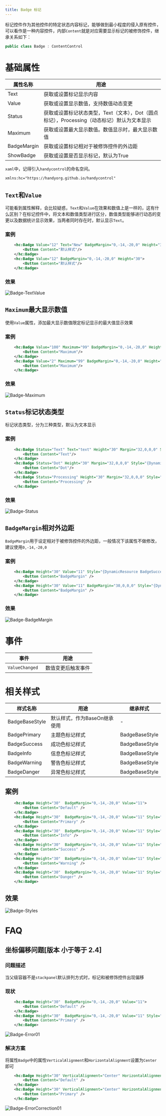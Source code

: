 ```yaml
---
title: Badge 标记
---
```


标记控件作为其他控件的特定状态内容标记，能够做到最小程度的侵入原有控件，可以看作是一种内容控件，内部`Content`就是对应需要显示标记的被修饰控件，继承关系如下：

```c#
public class Badge : ContentControl
```

# 基础属性

| 属性名称    | 用途                                                         |
| ----------- | ------------------------------------------------------------ |
| Text        | 获取或设置标记显示内容                                       |
| Value       | 获取或设置显示数值，支持数值动态变更                         |
| Status      | 获取或设置标记状态类型，Text（文本），Dot（圆点标记），Processing（动态标记）默认为文本显示 |
| Maximum     | 获取或设置最大显示数值。数值显示时，最大显示数值             |
| BadgeMargin | 获取或设置标记相对于被修饰控件的外边距                       |
| ShowBadge   | 获取或设置是否显示标记，默认为True                           |

`xaml`中，记得引入`handycontrol`的命名空间。

```xml
xmlns:hc="https://handyorg.github.io/handycontrol"
```

##  `Text`和`Value`

可能看到属性解释，会比较疑惑，`Text`和`Value`在效果和数值上是一样的，这有什么区别？在标记控件中，将文本和数值类型进行区分，数值类型能够进行动态的变更以及数据统计显示效果，当两者同时存在时，默认显示`Text`。

### 案例

```xml
    <hc:Badge Value="12" Text="New" BadgeMargin="0,-14,-20,0" Height="30">
        <Button Content="默认样式"/>
    </hc:Badge>
    <hc:Badge Value="12" BadgeMargin="0,-14,-20,0" Height="30">
        <Button Content="默认样式"/>
    </hc:Badge>
```

### 效果

![Badge-TextValue](https://raw.githubusercontent.com/HandyOrg/HandyOrgResource/master/HandyControl/Doc/extend_controls/Badge-TextValue.png)

## `Maximum`最大显示数值

使用`Value`属性，添加最大显示数值限定标记显示的最大值显示效果

### 案例

```xml
    <hc:Badge Value="100" Maximum="99" BadgeMargin="0,-14,-20,0" Height="30">
        <Button Content="Maximum"/>
    </hc:Badge>
    <hc:Badge Value="2" Maximum="99" BadgeMargin="0,-14,-20,0" Height="30">
        <Button Content="Maximum"/>
    </hc:Badge>
```

### 效果

![Badge-Maximum](https://raw.githubusercontent.com/HandyOrg/HandyOrgResource/master/HandyControl/Doc/extend_controls/Badge-Maximum.png)

## `Status`标记状态类型

标记状态类型，分为三种类型，默认为文本显示

### 案例

```xml
    <hc:Badge Status="Text" Text="text" Height="30" Margin="32,0,0,0" Style="{DynamicResource BadgeSuccess}">
        <Button Content="Text"/>
    </hc:Badge>
    <hc:Badge Status="Dot" Height="30" Margin="32,0,0,0" Style="{DynamicResource BadgeSuccess}">
        <Button Content="Dot"/>
    </hc:Badge>
    <hc:Badge Status="Processing" Height="30" Margin="32,0,0,0" Style="{DynamicResource BadgeSuccess}">
        <Button Content="Processing" />
    </hc:Badge>
```

### 效果

![Badge-Status](https://raw.githubusercontent.com/HandyOrg/HandyOrgResource/master/HandyControl/Doc/extend_controls/Badge-Status.png)

## `BadgeMargin`相对外边距

`BadgeMargin`用于设定相对于被修饰控件的外边距，一般情况下该属性不做修改，建议使用`0,-14,-20,0`

### 案例

```xml
    <hc:Badge Height="30" Value="11" Style="{DynamicResource BadgeSuccess}">
        <Button Content="BadgeMargin" />
    </hc:Badge>
    <hc:Badge Height="30" Value="11" BadgeMargin="30,0,0,0" Style="{DynamicResource BadgeSuccess}">
        <Button Content="BadgeMargin" />
    </hc:Badge>
```

### 效果

![Badge-BadgeMargin](https://raw.githubusercontent.com/HandyOrg/HandyOrgResource/master/HandyControl/Doc/extend_controls/Badge-BadgeMargin.png)

# 事件

| 事件            | 用途               |
| --------------- | ------------------ |
| `ValueChanged ` | 数值变更后触发事件 |

# 相关样式

| 样式名称       | 用途                         | 继承样式       |
| -------------- | ---------------------------- | -------------- |
| BadgeBaseStyle | 默认样式，作为BaseOn继承使用 | -              |
| BadgePrimary   | 主题色标记样式               | BadgeBaseStyle |
| BadgeSuccess   | 成功色标记样式               | BadgeBaseStyle |
| BadgeInfo      | 信息色标记样式               | BadgeBaseStyle |
| BadgeWarning   | 警告色标记样式               | BadgeBaseStyle |
| BadgeDanger    | 异常色标记样式               | BadgeBaseStyle |

## 案例

```xml
    <hc:Badge Height="30"  BadgeMargin="0,-14,-20,0" Value="11">
        <Button Content="Default" />
    </hc:Badge>
    <hc:Badge Height="30"  BadgeMargin="0,-14,-20,0" Value="11" Style="{DynamicResource BadgePrimary}">
        <Button Content="Primary" />
    </hc:Badge>
    <hc:Badge Height="30"  BadgeMargin="0,-14,-20,0" Value="11" Style="{DynamicResource BadgeInfo}">
        <Button Content="Info" />
    </hc:Badge>
    <hc:Badge Height="30"  BadgeMargin="0,-14,-20,0" Value="11" Style="{DynamicResource BadgeSuccess}">
        <Button Content="Success" />
    </hc:Badge>
    <hc:Badge Height="30"  BadgeMargin="0,-14,-20,0" Value="11" Style="{DynamicResource BadgeWarning}">
        <Button Content="Warning" />
    </hc:Badge>
    <hc:Badge Height="30"  BadgeMargin="0,-14,-20,0" Value="11" Style="{DynamicResource BadgeDanger}">
        <Button Content="Danger" />
    </hc:Badge>
```

## 效果

![Badge-Styles](https://raw.githubusercontent.com/HandyOrg/HandyOrgResource/master/HandyControl/Doc/extend_controls/Badge-Styles.png)

# FAQ

## 坐标偏移问题[版本 小于等于 2.4]

### 问题描述

当父级容器不是`stackpanel`默认排列方式时，标记和被修饰控件出现偏移

### 现状

```xml
    <hc:Badge Height="30"  BadgeMargin="0,-14,-20,0" Value="11">
        <Button Content="Default" />
    </hc:Badge>
    <hc:Badge Height="30"  BadgeMargin="0,-14,-20,0" Value="11" Style="{DynamicResource BadgePrimary}">
        <Button Content="Primary" />
    </hc:Badge>
```

![Badge-Error01](https://raw.githubusercontent.com/HandyOrg/HandyOrgResource/master/HandyControl/Doc/extend_controls/Badge-Error01.png)

### 解决方案

将属性`Badge`中的属性`VerticalAlignment`和`HorizontalAlignment`设置为`Center`即可

```xml
    <hc:Badge Height="30" VerticalAlignment="Center" HorizontalAlignment="Center"  BadgeMargin="0,-14,-20,0" Value="11">
        <Button Content="Default" />
    </hc:Badge>
    <hc:Badge Height="30" VerticalAlignment="Center" HorizontalAlignment="Center"  BadgeMargin="0,-14,-20,0" Value="11" Style="{DynamicResource BadgePrimary}">
        <Button Content="Primary" />
    </hc:Badge>
```

![Badge-ErrorCorrection01](https://raw.githubusercontent.com/HandyOrg/HandyOrgResource/master/HandyControl/Doc/extend_controls/Badge-ErrorCorrection01.png)
